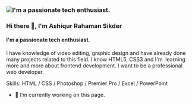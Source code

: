 ### ![I'm a passionate tech enthusiast.](https://scontent.fdac14-1.fna.fbcdn.net/v/t39.30808-6/240720011_2033120396852563_2604722590964311320_n.jpg?_nc_cat=107&ccb=1-7&_nc_sid=19026a&_nc_eui2=AeHQb6n8sQ1aPcLi19fmQbz5XOOdfxF6anhc451_EXpqeOVtDYo0M4ufwg058e-FU0N9sEVdAztDRJxKGd4eDCKr&_nc_ohc=NU9ZI5L8FBAAX8TSBnv&_nc_ht=scontent.fdac14-1.fna&oh=00_AT8pKt8vOxnHQHaVQuRmpNdYjlWQJptWjeduOcKxibrFyA&oe=629B841F)

### Hi there 👋, I'm Ashiqur Rahaman Sikder
#### I'm a passionate tech enthusiast.


I have knowledge of video editing, graphic design and have already done many projects related to this field. I know HTML5, CSS3 and I'm  learning more and more about frontend development. I want to be a professional web developer.

Skills: HTML / CSS / Photoshop / Premier Pro / Excel / PowerPoint

- 🔭 I’m currently working on this page. 




